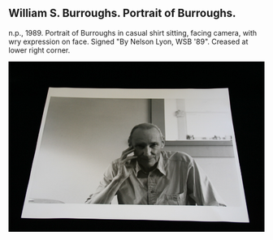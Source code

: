 ## William S. Burroughs. Portrait of Burroughs.

n.p., 1989. Portrait of Burroughs in casual shirt sitting, facing camera, with wry expression on face. Signed "By Nelson Lyon, WSB '89". Creased at lower right corner. 

![Portrait of Burroughs](../assets/images/portrait-of-burroughs-1.jpg)
